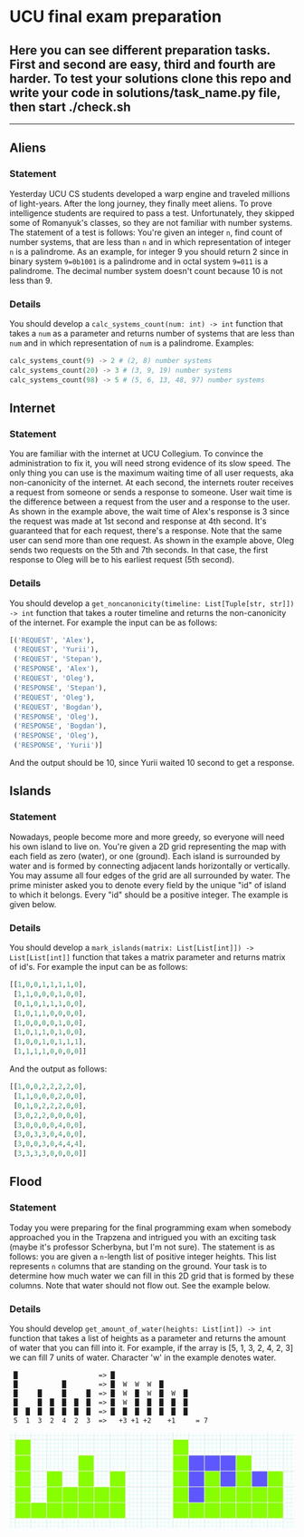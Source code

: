 # UCU final exam preparation

## Here you can see different preparation tasks. First and second are easy, third and fourth are harder. To test your solutions clone this repo and write your code in solutions/task_name.py file, then start ./check.sh
---
## Aliens
### Statement
Yesterday UCU CS students developed a warp engine and traveled millions of light-years. After the long journey, they finally meet aliens. To prove intelligence students are required to pass a test. Unfortunately, they skipped some of Romanyuk's classes, so they are not familiar with number systems. The statement of a test is follows:
You're given an integer ```n```, find count of number systems, that are less than ```n``` and in which representation of integer ```n``` is a palindrome. As an example, for integer 9 you should return 2 since in binary system ```9=0b1001``` is a palindrome and in octal system ```9=011``` is a palindrome. The decimal number system doesn't count because 10 is not less than 9.
### Details
You should develop a ```calc_systems_count(num: int) -> int``` function that takes a ```num``` as a parameter and returns number of systems that are less than ```num``` and in which representation of ```num``` is a palindrome. Examples:
```python
calc_systems_count(9) -> 2 # (2, 8) number systems
calc_systems_count(20) -> 3 # (3, 9, 19) number systems
calc_systems_count(98) -> 5 # (5, 6, 13, 48, 97) number systems
```
## Internet
### Statement
You are familiar with the internet at UCU Collegium. To convince the administration to fix it, you will need strong evidence of its slow speed. The only thing you can use is the maximum waiting time of all user requests, aka non-canonicity of the internet. At each second, the internets router receives a request from someone or sends a response to someone. User wait time is the difference between a request from the user and a response to the user. As shown in the example above, the wait time of Alex's response is 3 since the request was made at 1st second and response at 4th second. It's guaranteed that for each request, there's a response. Note that the same user can send more than one request. As shown in the example above, Oleg sends two requests on the 5th and 7th seconds. In that case, the first response to Oleg will be to his earliest request (5th second).
### Details
You should develop a ```get_noncanonicity(timeline: List[Tuple[str, str]]) -> int``` function that takes a router timeline and returns the non-canonicity of the internet. For example the input can be as follows:
```python
[('REQUEST', 'Alex'),
 ('REQUEST', 'Yurii'),
 ('REQUEST', 'Stepan'),
 ('RESPONSE', 'Alex'),
 ('REQUEST', 'Oleg'),
 ('RESPONSE', 'Stepan'),
 ('REQUEST', 'Oleg'),
 ('REQUEST', 'Bogdan'),
 ('RESPONSE', 'Oleg'),
 ('RESPONSE', 'Bogdan'),
 ('RESPONSE', 'Oleg'),
 ('RESPONSE', 'Yurii')]
```
And the output should be 10, since Yurii waited 10 second to get a response.
## Islands
### Statement
Nowadays, people become more and more greedy, so everyone will need his own island to live on. You're given a 2D grid representing the map with each field as zero (water), or one (ground). Each island is surrounded by water and is formed by connecting adjacent lands horizontally or vertically. You may assume all four edges of the grid are all surrounded by water. The prime minister asked you to denote every field by the unique "id" of island to which it belongs. Every "id" should be a positive integer. The example is given below.
### Details
You should develop a ```mark_islands(matrix: List[List[int]]) -> List[List[int]]``` function that takes a matrix parameter and returns matrix of id's. For example the input can be as follows:
```python
[[1,0,0,1,1,1,1,0],
 [1,1,0,0,0,1,0,0],
 [0,1,0,1,1,1,0,0],
 [1,0,1,1,0,0,0,0],
 [1,0,0,0,0,1,0,0],
 [1,0,1,1,0,1,0,0],
 [1,0,0,1,0,1,1,1],
 [1,1,1,1,0,0,0,0]]
```
And the output as follows:
```python
[[1,0,0,2,2,2,2,0],
 [1,1,0,0,0,2,0,0],
 [0,1,0,2,2,2,0,0],
 [3,0,2,2,0,0,0,0],
 [3,0,0,0,0,4,0,0],
 [3,0,3,3,0,4,0,0],
 [3,0,0,3,0,4,4,4],
 [3,3,3,3,0,0,0,0]]
```
## Flood
### Statement
Today you were preparing for the final programming exam when somebody approached you in the Trapzena and intrigued you with an exciting task (maybe it's professor Scherbyna, but I'm not sure). The statement is as follows: you are given a ```n```-length list of positive integer heights. This list represents ```n``` columns that are standing on the ground. Your task is to determine how much water we can fill in this 2D grid that is formed by these columns. Note that water should not flow out. See the example below.
### Details
You should develop ```get_amount_of_water(heights: List[int]) -> int``` function that takes a list of heights as a parameter and returns the amount of water that you can fill into it.
For example, if the array is [5, 1, 3, 2, 4, 2, 3] we can fill 7 units of water. Character 'w' in the example denotes water.
```
 █                    => █
 █           █        => █  W  W  W  █        
 █     █     █     █  => █  W  █  W  █  W  █  
 █     █  █  █  █  █  => █  W  █  █  █  █  █  
 █  █  █  █  █  █  █  => █  █  █  █  █  █  █
 5  1  3  2  4  2  3  =>   +3 +1 +2    +1     = 7
```
![Image](./assets/flood.jpg)
